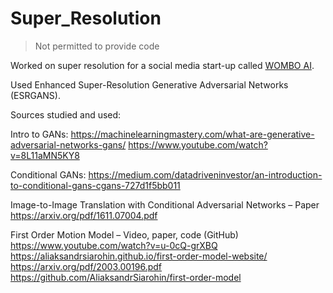 # Super_Resolution

> Not permitted to provide code

Worked on super resolution for a social media start-up called [WOMBO AI](https://www.wombo.ai/).

Used Enhanced Super-Resolution Generative Adversarial Networks (ESRGANS).

Sources studied and used:

Intro to GANs:
https://machinelearningmastery.com/what-are-generative-adversarial-networks-gans/
https://www.youtube.com/watch?v=8L11aMN5KY8

Conditional GANs:
https://medium.com/datadriveninvestor/an-introduction-to-conditional-gans-cgans-727d1f5bb011

Image-to-Image Translation with Conditional Adversarial Networks – Paper
https://arxiv.org/pdf/1611.07004.pdf

First Order Motion Model – Video, paper, code (GitHub)
https://www.youtube.com/watch?v=u-0cQ-grXBQ
https://aliaksandrsiarohin.github.io/first-order-model-website/
https://arxiv.org/pdf/2003.00196.pdf
https://github.com/AliaksandrSiarohin/first-order-model
